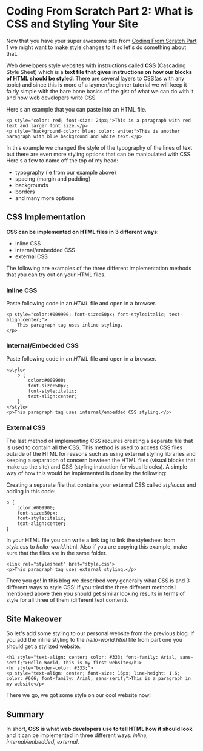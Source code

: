 # Coding From Scratch Part 2: What is CSS and Styling Your Site

Now that you have your super awesome site from [Coding From Scratch Part 1](https://harryliu.design/blogs/2024-03-26/coding/Coding_From_Scratch_Part_1:_What_is_HTML_and_Building_Your_First_Website) we might want to make style changes to it so let's do something about that.

Web developers style websites with instructions called **CSS** (Cascading Style Sheet) which is a **text file that gives instructions on how our blocks of HTML should be styled**. There are several layers to CSS(as with any topic) and since this is more of a laymen/beginner tutorial we will keep it fairly simple with the bare bone basics of the gist of what we can do with it and how web developers write CSS.

Here's an example that you can paste into an HTML file.

```
<p style="color: red; font-size: 24px;">This is a paragraph with red text and larger font size.</p>
<p style="background-color: blue; color: white;">This is another paragraph with blue background and white text.</p>

```

In this example we changed the style of the typography of the lines of text but there are even more styling options that can be manipulated with CSS. Here's a few to name off the top of my head:

- typography (ie from our example above)
- spacing (margin and padding)
- backgrounds
- borders
- and many more options

## CSS Implementation

**CSS can be implemented on HTML files in 3 different ways**:

- inline CSS
- internal/embedded CSS
- external CSS

The following are examples of the three different implementation methods that you can try out on your HTML files.

### Inline CSS

Paste following code in an _HTML_ file and open in a browser.

```
<p style="color:#009900; font-size:50px; font-style:italic; text-align:center;">
    This paragraph tag uses inline styling.
</p>
```

### Internal/Embedded CSS

Paste following code in an _HTML_ file and open in a browser.

```
<style>
    p {
        color:#009900;
        font-size:50px;
        font-style:italic;
        text-align:center;
    }
</style>
<p>This paragraph tag uses internal/embedded CSS styling.</p>
```

### External CSS

The last method of implementing CSS requires creating a separate file that is used to contain all the CSS. This method is used to access CSS files outside of the HTML for reasons such as using external styling libraries and keeping a separation of concern bewteen the HTML files (visual blocks that make up the site) and CSS (styling instuction for visual blocks). A simple way of how this would be implemented is done by the following:

Creating a separate file that contains your external CSS called _style.css_ and adding in this code:

```
p {
    color:#009900;
    font-size:50px;
    font-style:italic;
    text-align:center;
}
```

In your HTML file you can write a link tag to link the stylesheet from _style.css_ to _hello-world_.html. Also if you are copying this example, make sure that the files are in the same folder.

```
<link rel="stylesheet" href="style.css">
<p>This paragraph tag uses external styling.</p>
```

There you go! In this blog we described very generally what CSS is and 3 different ways to style CSS! If you tried the three different methods I mentioned above then you should get similar looking results in terms of style for all three of them (different text content).

## Site Makeover

So let's add some styling to our personal website from the previous blog. If you add the inline styling to the _hello-world.html_ file from part one you should get a stylized website.

```
<h1 style="text-align: center; color: #333; font-family: Arial, sans-serif;">Hello World, this is my first website</h1>
<hr style="border-color: #333;">
<p style="text-align: center; font-size: 16px; line-height: 1.6; color: #666; font-family: Arial, sans-serif;">This is a paragraph in my website</p>
```

There we go, we got some style on our cool website now!

## Summary

In short, **CSS is what web developers use to tell HTML how it should look** and it can be implemented in three different ways: _inline, internal/embedded, external_.
